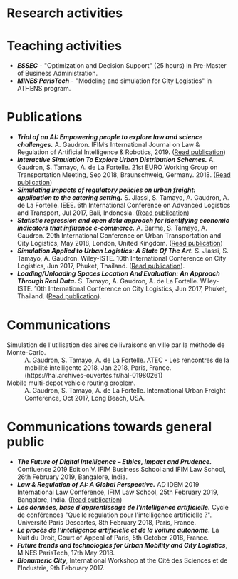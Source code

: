 # Research activities


# Teaching activities

- ***ESSEC*** - "Optimization and Decision Support" (25 hours) in Pre-Master of Business Administration.
- ***MINES ParisTech*** - "Modeling and simulation for City Logistics" in ATHENS program.


# Publications
- ***Trial of an AI: Empowering people to explore law and science challenges.*** A. Gaudron. IFIM’s International Journal on Law & Regulation of Artificial Intelligence & Robotics, 2019. ([Read publication](https://hal.archives-ouvertes.fr/hal-02055595)) 
- ***Interactive Simulation To Explore Urban Distribution Schemes.*** A. Gaudron, S. Tamayo, A. de La Fortelle. 21st EURO Working Group on Transportation Meeting, Sep 2018, Braunschweig, Germany. 2018. ([Read publication](https://doi.org/10.1016/j.trpro.2018.12.168))
- ***Simulating impacts of regulatory policies on urban freight: application to the catering setting.*** S. Jlassi, S. Tamayo, A. Gaudron, A. de La Fortelle.  IEEE. 6th International Conference on Advanced Logistics and Transport, Jul 2017, Bali, Indonesia. ([Read publication](https://doi.org/10.1109/ICAdLT.2017.8547005))
- ***Statistic regression and open data approach for identifying economic indicators that influence e-commerce.*** A. Barme, S. Tamayo, A. Gaudron.  20th International Conference on Urban Transportation and City Logistics, May 2018, London, United Kingdom. ([Read publication](https://hal.archives-ouvertes.fr/hal-01790991))
- ***Simulation Applied to Urban Logistics: A State Of The Art.*** S. Jlassi, S. Tamayo, A. Gaudron.  Wiley-ISTE. 10th International Conference on City Logistics, Jun 2017, Phuket, Thailand. ([Read publication](https://hal.archives-ouvertes.fr/hal-01541556/)).
- ***Loading/Unloading Spaces Location And Evaluation: An Approach Through Real Data.*** S. Tamayo, A. Gaudron, A. de La Fortelle.  Wiley-ISTE. 10th International Conference on City Logistics, Jun 2017, Phuket, Thailand. ([Read publication](https://hal.archives-ouvertes.fr/hal-01541501/)).

# Communications
<dl>
<dt>Simulation de l'utilisation des aires de livraisons en ville par la méthode de Monte-Carlo.</dt>
<dd>A. Gaudron, S. Tamayo, A. de La Fortelle. ATEC - Les rencontres de la mobilité intelligente 2018, Jan 2018, Paris, France. (https://hal.archives-ouvertes.fr/hal-01980261)</dd>
<dt>Mobile multi-depot vehicle routing problem.</dt> 
 <dd>A. Gaudron, S. Tamayo, A. de La Fortelle. International Urban Freight Conference, Oct 2017, Long Beach, USA.</dd>
</dl>


# Communications towards general public

- ***The Future of Digital Intelligence – Ethics, Impact and Prudence.*** Confluence 2019 Edition V. IFIM Business School and IFIM Law School, 26th February 2019, Bangalore, India.
- ***Law & Regulation of AI: A Global Perspective.*** AD IDEM 2019 International Law Conference, IFIM Law School, 25th February 2019, Bangalore, India. ([Read publication](https://hal.archives-ouvertes.fr/hal-02055595))
- ***Les données, base d’apprentissage de l’intelligence artificielle.*** Cycle de conférences "Quelle régulation pour l'intelligence artificielle ?". Université Paris Descartes, 8th February 2018, Paris, France.
- ***Le procès de l'intelligence artificielle et de la voiture autonome.*** La Nuit du Droit, Court of Appeal of Paris, 5th October 2018, France.
- ***Future trends and technologies for Urban Mobility and City Logistics***, MINES ParisTech, 17th May 2018.
- ***Bionumeric City***, International Workshop at the Cité des Sciences et de l'Industrie, 9th February 2017.


